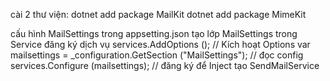 cài 2 thư viện:
dotnet add package MailKit
dotnet add package MimeKit

cấu hình MailSettings trong appsetting.json
tạo lớp MailSettings trong Service
đăng ký dịch vụ
services.AddOptions ();                                         // Kích hoạt Options
var mailsettings = _configuration.GetSection ("MailSettings");  // đọc config
services.Configure<MailSettings> (mailsettings);                // đăng ký để Inject
tạo SendMailService 
